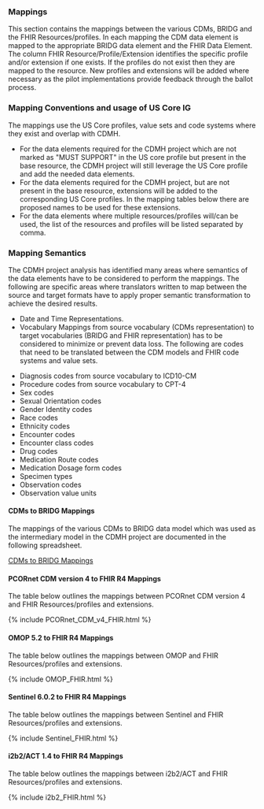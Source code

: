 ### Mappings

This section contains the mappings between the various CDMs, BRIDG and the FHIR Resources/profiles. In each mapping the CDM data element is mapped to the appropriate BRIDG data element and the FHIR Data Element. The column FHIR Resource/Profile/Extension identifies the specific profile and/or extension if one exists. If the profiles do not exist then they are mapped to the resource. New profiles and extensions will be added where necessary as the pilot implementations provide feedback through the ballot process.

### Mapping Conventions and usage of US Core IG

The mappings use the US Core profiles, value sets and code systems where they exist and overlap with CDMH. 

* For the data elements required for the CDMH project which are not marked as "MUST SUPPORT" in the US core profile but present in the base resource, the CDMH project will still leverage the US Core profile and add the needed data elements.
* For the data elements required for the CDMH project, but are not present in the base resource, extensions will be added to the corresponding US Core profiles. In the mapping tables below there are proposed names to be used for these extensions. 
* For the data elements where multiple resources/profiles will/can be used, the list of the resources and profiles will be listed separated by comma.


### Mapping Semantics

The CDMH project analysis has identified many areas where semantics of the data elements have to be considered to perform the mappings. The following are specific areas where translators written to map between the source and target formats have to apply proper semantic transformation to achieve the desired results. 
* Date and Time Representations.
* Vocabulary Mappings from source vocabulary (CDMs representation) to target vocabularies (BRIDG and FHIR representation) has to be considered to minimize or prevent data loss. The following are codes that need to be translated between the CDM models and FHIR code systems and value sets.
- Diagnosis codes from source vocabulary to ICD10-CM
- Procedure codes from source vocabulary to CPT-4
- Sex codes
- Sexual Orientation codes
- Gender Identity codes
- Race codes
- Ethnicity codes
- Encounter codes
- Encounter class codes
- Drug codes
- Medication Route codes
- Medication Dosage form codes
- Specimen types
- Observation codes
- Observation value units

#### CDMs to BRIDG Mappings 

The mappings of the various CDMs to BRIDG data model which was used as the intermediary model in the CDMH project are documented in the following spreadsheet.

[CDMs to BRIDG Mappings](https://drive.google.com/file/d/194nwCX3dBMU7cfCO8no7XFVHA6I3WlYm/view?usp=sharing)



#### PCORnet CDM version 4 to FHIR R4 Mappings

The table below outlines the mappings between PCORnet CDM version 4 and FHIR Resources/profiles and extensions.


{% include PCORnet_CDM_v4_FHIR.html %}



#### OMOP 5.2 to FHIR R4 Mappings

The table below outlines the mappings between OMOP and FHIR Resources/profiles and extensions.


{% include OMOP_FHIR.html %}



#### Sentinel 6.0.2 to FHIR R4 Mappings

The table below outlines the mappings between Sentinel and FHIR Resources/profiles and extensions.


{% include Sentinel_FHIR.html %}



#### i2b2/ACT 1.4 to FHIR R4 Mappings

The table below outlines the mappings between i2b2/ACT and FHIR Resources/profiles and extensions.


{% include i2b2_FHIR.html %}


<br />


